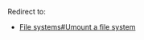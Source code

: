 Redirect to:

*   [File systems#Umount a file system](/index.php/File_systems#Umount_a_file_system "File systems")